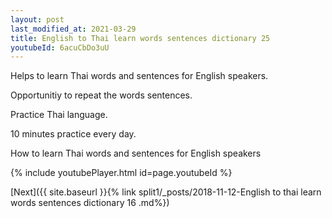 ```yaml
---
layout: post
last_modified_at: 2021-03-29
title: English to Thai learn words sentences dictionary 25 
youtubeId: 6acuCbDo3uU
---
```

 
 
Helps to learn Thai words and sentences for English speakers.

Opportunitiy to repeat the words sentences. 

Practice Thai language. 
 
10 minutes practice every day. 
 
How to learn Thai words and sentences for English speakers 
 
{% include youtubePlayer.html id=page.youtubeId %}
 
 
[Next]({{ site.baseurl }}{% link  split1/_posts/2018-11-12-English to thai learn words sentences dictionary 16 .md%})
 
